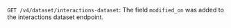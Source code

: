 `GET /v4/dataset/interactions-dataset`: The field `modified_on` was added to the interactions dataset endpoint.